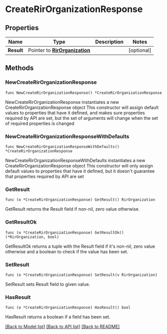 # CreateRirOrganizationResponse

## Properties

Name | Type | Description | Notes
------------ | ------------- | ------------- | -------------
**Result** | Pointer to [**RirOrganization**](RirOrganization.md) |  | [optional] 

## Methods

### NewCreateRirOrganizationResponse

`func NewCreateRirOrganizationResponse() *CreateRirOrganizationResponse`

NewCreateRirOrganizationResponse instantiates a new CreateRirOrganizationResponse object
This constructor will assign default values to properties that have it defined,
and makes sure properties required by API are set, but the set of arguments
will change when the set of required properties is changed

### NewCreateRirOrganizationResponseWithDefaults

`func NewCreateRirOrganizationResponseWithDefaults() *CreateRirOrganizationResponse`

NewCreateRirOrganizationResponseWithDefaults instantiates a new CreateRirOrganizationResponse object
This constructor will only assign default values to properties that have it defined,
but it doesn't guarantee that properties required by API are set

### GetResult

`func (o *CreateRirOrganizationResponse) GetResult() RirOrganization`

GetResult returns the Result field if non-nil, zero value otherwise.

### GetResultOk

`func (o *CreateRirOrganizationResponse) GetResultOk() (*RirOrganization, bool)`

GetResultOk returns a tuple with the Result field if it's non-nil, zero value otherwise
and a boolean to check if the value has been set.

### SetResult

`func (o *CreateRirOrganizationResponse) SetResult(v RirOrganization)`

SetResult sets Result field to given value.

### HasResult

`func (o *CreateRirOrganizationResponse) HasResult() bool`

HasResult returns a boolean if a field has been set.


[[Back to Model list]](../README.md#documentation-for-models) [[Back to API list]](../README.md#documentation-for-api-endpoints) [[Back to README]](../README.md)


